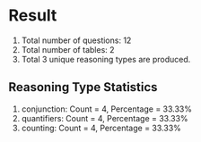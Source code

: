 # Result<br/>
1. Total number of questions: 12<br/>
2. Total number of tables: 2<br/>
3. Total 3 unique reasoning types are produced.<br/>
## **Reasoning Type Statistics**<br/>
1. conjunction: Count = 4, Percentage = 33.33%<br/>
2. quantifiers: Count = 4, Percentage = 33.33%<br/>
3. counting: Count = 4, Percentage = 33.33%<br/>
